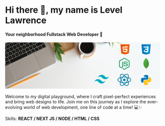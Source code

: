 # Hi there 👋, my name is **Level Lawrence**
#### Your neighborhood Fullstack Web Developer 🚀
![Your neighborhood Frontend Web Developer 🚀](https://github.com/levelhlawrence/levelhlawrence/blob/main/Blue%20Corporate%20Linkedin%20Banner-2.png?raw=true)

Welcome to my digital playground, where I craft pixel-perfect experiences and bring web designs to life. Join me on this journey as I explore the ever-evolving world of web development, one line of code at a time! 💻✨ 

Skills: **REACT / NEXT JS / NODE / HTML / CSS**

